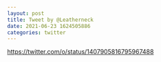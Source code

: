 ```yaml
--- 
layout: post 
title: Tweet by @Leatherneck 
date: 2021-06-23 1624505886 
categories: twitter 
--- 
```

https://twitter.com/o/status/1407905816795967488